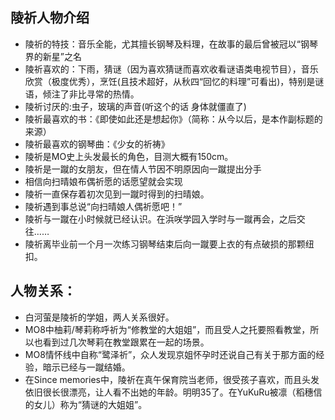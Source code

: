 ## 陵祈人物介绍

- 陵祈的特技：音乐全能，尤其擅长钢琴及料理，在故事的最后曾被冠以“钢琴界的新星”之名
- 陵祈喜欢的：下雨，猜谜（因为喜欢猜谜而喜欢收看谜语类电视节目），音乐欣赏（极度优秀），烹饪(且技术超好，从秋四“回忆的料理”可看出)，特别是谜语，倾注了非比寻常的热情。
- 陵祈讨厌的:虫子，玻璃的声音(听这个的话 身体就僵直了)
- 陵祈最喜欢的书：《即使如此还是想起你》（简称：从今以后，是本作副标题的来源）
- 陵祈最喜欢的钢琴曲：《少女的祈祷》
- 陵祈是MO史上头发最长的角色，目测大概有150cm。
- 陵祈是一蹴的女朋友，但在情人节因不明原因向一蹴提出分手
- 相信向扫晴娘布偶祈愿的话愿望就会实现
- 陵祈一直保存着初次见到一蹴时得到的扫晴娘。
- 陵祈遇到事总说“向扫晴娘人偶祈愿吧！”
- 陵祈与一蹴在小时候就已经认识。在浜咲学园入学时与一蹴再会，之后交往……
- 陵祈离毕业前一个月一次练习钢琴结束后向一蹴要上衣的有点破损的那颗纽扣。

## 人物关系：

- 白河萤是陵祈的学姐，两人关系很好。
- MO8中柚莉/琴莉称呼祈为“修教堂的大姐姐”，而且受人之托要照看教堂，所以也看到过几次琴莉在教堂跟累在一起的场景。
- MO8情怀线中自称“鹭泽祈”，众人发现京姐怀孕时还说自己有关于那方面的经验，暗示已经与一蹴结婚。
- 在Since memories中，陵祈在真午保育院当老师，很受孩子喜欢，而且头发依旧很长很漂亮，让人看不出她的年龄。明明35了。在YuKuRu被凛（稻穗信的女儿）称为“猜谜的大姐姐”。





